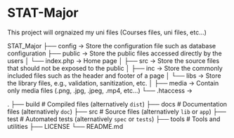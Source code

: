 # STAT-Major
 This project will orgnaized my uni files (Courses files, uni files, etc...)

STAT_Major
├── config	   ->	Store the configuration file such as database configuration
├── public	   ->	Store the public files accessed directly by the users
│  └── index.php     -> Home page
│
├── src		   ->	Store the source files that should not be exposed to the public
│  ├── inc           -> Store the commonly included files such as the header and footer of a page
│  └── libs          -> Store the library files, e.g., validation, sanitization, etc.
│
├── media	   ->	Contain only media files (.png, .jpg, .jpeg, .mp4, etc...)
└── .htaccess  ->


.
├── build                   # Compiled files (alternatively `dist`)
├── docs                    # Documentation files (alternatively `doc`)
├── src                     # Source files (alternatively `lib` or `app`)
├── test                    # Automated tests (alternatively `spec` or `tests`)
├── tools                   # Tools and utilities
├── LICENSE
└── README.md